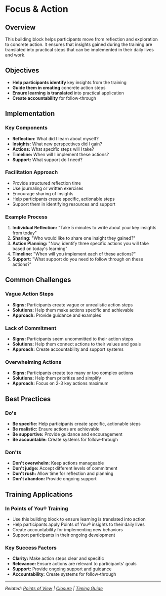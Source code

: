 # Focus & Action

## Overview

This building block helps participants move from reflection and exploration to concrete action. It ensures that insights gained during the training are translated into practical steps that can be implemented in their daily lives and work.

## Objectives

- **Help participants identify** key insights from the training
- **Guide them in creating** concrete action steps
- **Ensure learning is translated** into practical application
- **Create accountability** for follow-through

## Implementation

### Key Components
- **Reflection:** What did I learn about myself?
- **Insights:** What new perspectives did I gain?
- **Actions:** What specific steps will I take?
- **Timeline:** When will I implement these actions?
- **Support:** What support do I need?

### Facilitation Approach
- Provide structured reflection time
- Use journaling or written exercises
- Encourage sharing of insights
- Help participants create specific, actionable steps
- Support them in identifying resources and support

### Example Process
1. **Individual Reflection:** "Take 5 minutes to write about your key insights from today"
2. **Sharing:** "Who would like to share one insight they gained?"
3. **Action Planning:** "Now, identify three specific actions you will take based on today's learning"
4. **Timeline:** "When will you implement each of these actions?"
5. **Support:** "What support do you need to follow through on these actions?"

## Common Challenges

### Vague Action Steps
- **Signs:** Participants create vague or unrealistic action steps
- **Solutions:** Help them make actions specific and achievable
- **Approach:** Provide guidance and examples

### Lack of Commitment
- **Signs:** Participants seem uncommitted to their action steps
- **Solutions:** Help them connect actions to their values and goals
- **Approach:** Create accountability and support systems

### Overwhelming Actions
- **Signs:** Participants create too many or too complex actions
- **Solutions:** Help them prioritize and simplify
- **Approach:** Focus on 2-3 key actions maximum

## Best Practices

### Do's
- **Be specific:** Help participants create specific, actionable steps
- **Be realistic:** Ensure actions are achievable
- **Be supportive:** Provide guidance and encouragement
- **Be accountable:** Create systems for follow-through

### Don'ts
- **Don't overwhelm:** Keep actions manageable
- **Don't judge:** Accept different levels of commitment
- **Don't rush:** Allow time for reflection and planning
- **Don't abandon:** Provide ongoing support

## Training Applications

### In Points of You® Training
- Use this building block to ensure learning is translated into action
- Help participants apply Points of You® insights to their daily lives
- Create accountability for implementing new behaviors
- Support participants in their ongoing development

### Key Success Factors
- **Clarity:** Make action steps clear and specific
- **Relevance:** Ensure actions are relevant to participants' goals
- **Support:** Provide ongoing support and guidance
- **Accountability:** Create systems for follow-through

---

*Related: [Points of View](points-of-view.md) | [Closure](closure.md) | [Timing Guide](timing-guide.md)*
